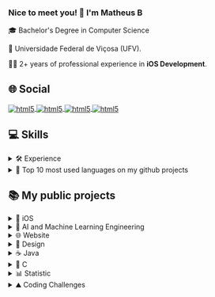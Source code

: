 ### Nice to meet you! 👋 I'm Matheus <img src="https://raw.githubusercontent.com/hjnilsson/country-flags/master/svg/br.svg" width="16" alt="Brazil flag" />
🎓 Bachelor's Degree in Computer Science

🏫 Universidade Federal de Viçosa (UFV).

👨‍💻 2+ years of professional experience in <b>iOS Development</b>.

## 🌐 Social
<a href="https://www.linkedin.com/in/mtsfreitas/" target="_blank">
  <img align="center" alt="html5" src="https://img.shields.io/badge/LinkedIn-0077B5?style=for-the-badge&logo=linkedin&logoColor=white" />
</a>
<a href="mailto:mtsftsmts@gmail.com">
  <img align="center" alt="html5" src="https://img.shields.io/badge/Gmail-D14836?style=for-the-badge&logo=gmail&logoColor=white" />
</a>
<a href="https://leetcode.com/mtsftsmts/" target="_blank">
  <img align="center" alt="html5" src="https://img.shields.io/badge/-LeetCode-FFA116?style=for-the-badge&logo=LeetCode&logoColor=black" />
</a>
<a href="https://www.beecrowd.com.br/judge/pt/profile/165068" target="_blank">
  <img align="center" alt="html5" src="https://img.shields.io/badge/-beecrowd-b83dba?style=for-the-badge" />
</a>

## 💻 Skills

<details>
  <summary> 🛠️ Experience</summary>

| Skill   | Technologies |
|---------|--------------|
| Mobile | <img align="center" alt="Swift" src="https://img.shields.io/badge/Swift-FA7343?style=for-the-badge&logo=swift&logoColor=white"/> <img align="center" alt="Obj-c" src="https://img.shields.io/badge/OBJECTIVE--C-%233A95E3.svg?style=for-the-badge&logo=apple&logoColor=white"/> <img align="center" alt="Obj-c" src="https://img.shields.io/badge/SwiftUI-3f48cc.svg?style=for-the-badge&logo=swift&logoColor=white"/> |
| Backend | <img alt="PHP" src="https://img.shields.io/badge/-PHP-4F5B93?style=flat-square&logo=php&logoColor=white" /> <img alt="Python" src="https://img.shields.io/badge/-Python-3776AB?style=flat-square&logo=python&logoColor=white" /> <img align="center" alt="Java" src="https://img.shields.io/badge/Java-ED8B00?style=for-the-badge&logo=openjdk&logoColor=white"/> <img align="center" alt="html5" src="https://img.shields.io/badge/C-00599C?style=for-the-badge&logo=c&logoColor=white"/> <img align="center" alt="html5" src="https://img.shields.io/badge/C%2B%2B-00599C?style=for-the-badge&logo=c%2B%2B&logoColor=white"/>|
| Frontend | <img alt="HTML5" src="https://img.shields.io/badge/-HTML5-E34F26?style=flat-square&logo=html5&logoColor=white" /> <img alt="CSS3" src="https://img.shields.io/badge/-CSS3-157286?style=flat-square&logo=css3&logoColor=white" /> |
| Statistical Analysis | <img align="center" alt="html5" src="https://img.shields.io/badge/R-276DC3?style=for-the-badge&logo=r&logoColor=white"/> |
| SQL | <img alt="MySQL" src="https://img.shields.io/badge/-MySQL-4479A1?style=flat-square&logo=mysql&logoColor=white" /> <img align="center" alt="html5" src="https://img.shields.io/badge/SQLite-07405E?style=for-the-badge&logo=sqlite&logoColor=white"/> |
| Code hosting | <img alt="GitHub" src="https://img.shields.io/badge/-GitHub-181717?style=flat-square&logo=github&logoColor=white" /> <img alt="GitLab" src="https://img.shields.io/badge/-GitLab-FC6D26?style=flat-square&logo=gitlab&logoColor=white" /> <img alt="BitBucket" src="https://img.shields.io/badge/-BitBucket-0052CC?style=flat-square&logo=bitbucket&logoColor=white" /> |
| Containers | <img alt="Docker" src="https://img.shields.io/badge/-Docker-46a2f1?style=flat-square&logo=docker&logoColor=white" /> |
| Servers | <img alt="Apache" src="https://img.shields.io/badge/-Apache-D22128?style=flat-square&logo=apache&logoColor=white" /> |
| Continuous Integration (CI) | <img alt="Jenkins" src="https://img.shields.io/badge/-Jenkins-D24939?style=flat-square&logo=jenkins&logoColor=white" /> |
| Continuous Deployment (CD) | <img alt="Visual Studio App Center" src="https://img.shields.io/badge/-App%20Center-0f1d51?" /> |
| Cloud | <img alt="Microsoft Azure" src="https://img.shields.io/badge/-Azure-0078D4?style=flat-square&logo=microsoftazure&logoColor=white" /> |
| Agile | <img alt="Jira" src="https://img.shields.io/badge/-Jira-0052CC?style=flat-square&logo=jira&logoColor=white" /> <img alt="Confluence" src="https://img.shields.io/badge/-Confluence-172B4D?style=flat-square&logo=confluence&logoColor=white" /> <img alt="Trello" src="https://img.shields.io/badge/-Trello-0052CC?style=flat-square&logo=trello&logoColor=white" /> |
| Testing | <img alt="Postman" src="https://img.shields.io/badge/-Postman-FF6C37?style=flat-square&logo=postman&logoColor=white" /> <img alt="Appium" src="https://img.shields.io/badge/-Appium-43B02A" /> |
| Code Quality | ![SonarQube](https://img.shields.io/badge/SonarQube-black?style=for-the-badge&logo=sonarqube&logoColor=4E9BCD) |
| Code Security | ![SonarQube](https://img.shields.io/badge/-Veracode-00b3e6?) 
| Analytics and Tracking | <img align="center" alt="Analytics" src="https://img.shields.io/badge/Google%20Analytics-E37400?style=for-the-badge&logo=google%20analytics&logoColor=white"/> <img align="center" alt="Firebase" src="https://img.shields.io/badge/Firebase-039BE5?style=for-the-badge&logo=Firebase&logoColor=white"/> |
| Team Communication and Collaboration | <img align="center" alt="html5" src="https://img.shields.io/badge/Slack-4A154B?style=for-the-badge&logo=slack&logoColor=white"/> <img align="center" alt="html5" src="https://img.shields.io/badge/Microsoft_Teams-6264A7?style=for-the-badge&logo=microsoft-teams&logoColor=white"/> |
| Store | <img align="center" alt="html5" src="https://img.shields.io/badge/App_Store-0D96F6?style=for-the-badge&logo=app-store&logoColor=white"/> |
| Design and Prototyping | <img align="center" alt="html5" src="https://img.shields.io/badge/Figma-F24E1E?style=for-the-badge&logo=figma&logoColor=white"/> |
| IDE | <img align="center" alt="XCODE" src="https://img.shields.io/badge/Xcode-007ACC?style=for-the-badge&logo=Xcode&logoColor=white"/> <img align="center" alt="VSCode" src="https://img.shields.io/badge/Visual_Studio_Code-0078D4?style=for-the-badge&logo=visual%20studio%20code&logoColor=white"/> <img align="center" alt="html5" src="https://img.shields.io/badge/Colab-F9AB00?style=for-the-badge&logo=googlecolab&color=525252"/> <img align="center" alt="IntelliJ IDEA" src="https://img.shields.io/badge/IntelliJIDEA-000000.svg?style=for-the-badge&logo=intellij-idea&logoColor=white"/> |
| OS | <img align="center" alt="MacOS" src="https://img.shields.io/badge/mac%20os-000000?style=for-the-badge&logo=apple&logoColor=white"/> <img align="center" alt="Ubuntu" src="https://img.shields.io/badge/Ubuntu-E95420?style=for-the-badge&logo=ubuntu&logoColor=white"/> <img align="center" alt="Windows" src="https://img.shields.io/badge/Windows-0078D6?style=for-the-badge&logo=windows&logoColor=white"/> <img align="center" alt="html5" src="https://img.shields.io/badge/Android-3DDC84?style=for-the-badge&logo=android&logoColor=white"/> <img align="center" alt="html5" src="https://img.shields.io/badge/iOS-000000?style=for-the-badge&logo=ios&logoColor=white"/> |
---
</details>

<details>
  <summary> 👅 Top 10 most used languages on my github projects </summary>
  
[![Top Langs](https://github-readme-stats.vercel.app/api/top-langs/?username=mtsfreitas&hide_progress=true&layout=compact&langs_count=10)](https://github.com/mtsfreitas)

---
</details>

## 📚 My public projects

<details>
 <summary>🍏 iOS </summary>

| Project | Description |
| ------- | ----------- |
| [![Currency Converter](https://github-readme-stats.vercel.app/api/pin/?username=mtsfreitas&theme=swift&repo=currency-converter)](https://github.com/mtsfreitas/currency-converter) | Currency Converter App: A simple iOS app for converting currencies. |
| [![Simple Calculator App](https://github-readme-stats.vercel.app/api/pin/?username=mtsfreitas&theme=swift&repo=Simple-Calculator-App)](https://github.com/mtsfreitas/Simple-Calculator-App)  | Simple Calculator App: A basic calculator app built for iOS. |
| [![SOLID](https://github-readme-stats.vercel.app/api/pin/?username=mtsfreitas&theme=swift&repo=S-O-L-I-D)](https://github.com/mtsfreitas/S-O-L-I-D)  | SOLID Principles: Examples of SOLID design principles in Swift. |
| [![Weather RESTful](https://github-readme-stats.vercel.app/api/pin/?username=mtsfreitas&theme=swift&repo=WeatherRESTful)](https://github.com/mtsfreitas/WeatherRESTful) | Weather RESTful App: An iOS app to retrieve weather information using RESTful APIs. |
| [![Swift Academy](https://github-readme-stats.vercel.app/api/pin/?username=mtsfreitas&theme=swift&repo=Swift-Academy)](https://github.com/mtsfreitas/Swift-Academy) | Swift Academy: Repository for Swift learning resources and projects. |
</details>

<details>
 <summary>🤖 AI and Machine Learning Engineering </summary> 

| Project | Description |
| ------- | ----------- |
| [![Drop Master](https://github-readme-stats.vercel.app/api/pin/?username=mtsfreitas&theme=swift&repo=Drop-Master)](https://github.com/mtsfreitas/Drop-Master) | Drop Master: A machine learning project focused on mastering the art of drops. |
| [![Machine Learning Exercises](https://github-readme-stats.vercel.app/api/pin/?username=mtsfreitas&theme=swift&repo=Machine-Learning-Exercises)](https://github.com/mtsfreitas/Machine-Learning-Exercises) | Machine Learning Exercises: A collection of exercises and examples in machine learning. |
| [![Photo Classification with Gradio](https://github-readme-stats.vercel.app/api/pin/?username=mtsfreitas&theme=swift&repo=photo-classification-with-gradio)](https://github.com/mtsfreitas/photo-classification-with-gradio) | Photo Classification with Gradio: Coleta e classificação de fotos utilizando Google Colab através da interface do Gradio. |
</details>

<details>
 <summary>🌐 Website </summary>

| Project | Description |
| ------- | ----------- |
| [![PackageTrack](https://github-readme-stats.vercel.app/api/pin/?username=mtsfreitas&theme=swift&repo=packagetrack)](https://github.com/mtsfreitas/packagetrack) | PackageTrack: A web-based package tracking application. |
| [![MaBank CRUD](https://github-readme-stats.vercel.app/api/pin/?username=mtsfreitas&theme=swift&repo=mabank-crud)](https://github.com/mtsfreitas/mabank-crud) | MaBank CRUD: A web-based CRUD application for managing bank accounts. |
</details>

<details>
 <summary>🎨 Design </summary>

| Project | Description |
| ------- | ----------- |
| [![Chimera App Design](https://github-readme-stats.vercel.app/api/pin/?username=mtsfreitas&theme=swift&repo=chimera-app-design)](https://github.com/mtsfreitas/chimera-app-design) | Chimera App Design: Design assets for the Chimera app project. |
| [![App Video Presentation](https://github-readme-stats.vercel.app/api/pin/?username=mtsfreitas&theme=swift&repo=app-video-presentation)](https://github.com/mtsfreitas/app-video-presentation) | App Video Presentation: Design and assets for an app video presentation. |
| [![Arts Portfolio](https://github-readme-stats.vercel.app/api/pin/?username=mtsfreitas&theme=swift&repo=arts-portfolio)](https://github.com/mtsfreitas/arts-portfolio) | Arts Portfolio: A collection of artistic works and designs. |
</details>

<details>
 <summary>☕ Java </summary>

| Project | Description |
| ------- | ----------- |
| [![Battleship](https://github-readme-stats.vercel.app/api/pin/?username=mtsfreitas&theme=swift&repo=battleship-game-sockets)](https://github.com/mtsfreitas/battleship-game-sockets) | Battleship: A Java implementation of the classic game Battleship. |
</details>

<details>
 <summary>🦖 C </summary>

| Project | Description |
| ------- | ----------- |
| [![Intro to C Programming](https://github-readme-stats-sigma-five.vercel.app/api/pin/?username=mtsfreitas&theme=swift&repo=intro-to-c-programming)](https://github.com/mtsfreitas/intro-to-c-programming) | Intro to C Programming: A repository for learning the basics of C programming. |
</details>

<details>
 <summary>📊 Statistic </summary>

| Project | Description |
| ------- | ----------- |
| [![Statistical Analysis](https://github-readme-stats-sigma-five.vercel.app/api/pin/?username=mtsfreitas&repo=statistical-analysis)](https://github.com/mtsfreitas/statistical-analysis) | Statistical Analysis: statistical analysis projects. |
</details>

<details>
 <summary>⛰️ Coding Challenges </summary>

| Project | Description |
| ------- | ----------- |
| [![CI&T Challenge](https://github-readme-stats-sigma-five.vercel.app/api/pin/?username=mtsfreitas&theme=swift&repo=ciet-challenge)](https://github.com/mtsfreitas/ciet-challenge) | CI&T Challenge: A repository for the CI&T coding challenge. |
</details>

</div>
